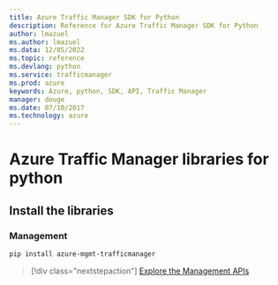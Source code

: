 ```yaml
---
title: Azure Traffic Manager SDK for Python
description: Reference for Azure Traffic Manager SDK for Python
author: lmazuel
ms.author: lmazuel
ms.data: 12/05/2022
ms.topic: reference
ms.devlang: python
ms.service: trafficmanager
ms.prod: azure
keywords: Azure, python, SDK, API, Traffic Manager
manager: douge
ms.date: 07/10/2017
ms.technology: azure
---
```

# Azure Traffic Manager libraries for python

## Install the libraries

### Management

```bash
pip install azure-mgmt-trafficmanager
```

> [!div class="nextstepaction"]
> [Explore the Management APIs](/python/api/overview/azure/trafficmanager/management)